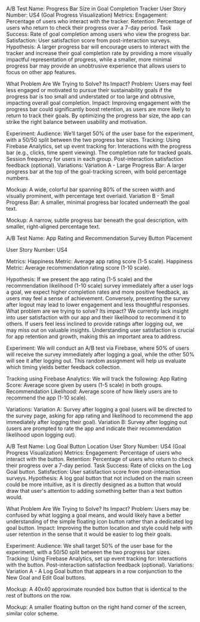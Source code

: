 

A/B Test Name: Progress Bar Size in Goal Completion Tracker
User Story Number: US4 (Goal Progress Visualization)
Metrics:
Engagement: Percentage of users who interact with the tracker.
Retention: Percentage of users who return to check their progress over a 7-day period.
Task Success: Rate of goal completion among users who view the progress bar.
Satisfaction: User satisfaction score from post-interaction surveys.
Hypothesis:
A larger progress bar will encourage users to interact with the tracker and increase their goal completion rate by providing a more visually impactful representation of progress, while a smaller, more minimal progress bar may provide an unobtrusive experience that allows users to focus on other app features.

What Problem Are We Trying to Solve? Its Impact?
Problem: Users may feel less engaged or motivated to pursue their sustainability goals if the progress bar is too small and understated or too large and obtrusive, impacting overall goal completion. Impact: Improving engagement with the progress bar could significantly boost retention, as users are more likely to return to track their goals. By optimizing the progress bar size, the app can strike the right balance between usability and motivation.

Experiment:
Audience: We’ll target 50% of the user base for the experiment, with a 50/50 split between the two progress bar sizes.
Tracking: Using Firebase Analytics, set up event tracking for:
Interactions with the progress bar (e.g., clicks, time spent viewing).
The completion rate for tracked goals.
Session frequency for users in each group.
Post-interaction satisfaction feedback (optional).
Variations:
Variation A - Large Progress Bar: A larger progress bar at the top of the goal-tracking screen, with bold percentage numbers.

Mockup: A wide, colorful bar spanning 80% of the screen width and visually prominent, with percentage text overlaid.
Variation B - Small Progress Bar: A smaller, minimal progress bar located underneath the goal text.

Mockup: A narrow, subtle progress bar beneath the goal description, with smaller, right-aligned percentage text.



A/B Test Name: App Rating and Recommendation Survey Button Placement

User Story Number: US4

Metrics:
Happiness Metric: Average app rating score (1-5 scale).
Happiness Metric: Average recommendation rating score (1-10 scale).

Hypothesis:
If we present the app rating (1-5 scale) and the recommendation likelihood (1-10 scale) survey immediately after a user logs a goal, we expect higher completion rates and more positive feedback, as users may feel a sense of achievement. Conversely, presenting the survey after logout may lead to lower engagement and less thoughtful responses.
What problem are we trying to solve? Its impact?
We currently lack insight into user satisfaction with our app and their likelihood to recommend it to others. If users feel less inclined to provide ratings after logging out, we may miss out on valuable insights. Understanding user satisfaction is crucial for app retention and growth, making this an important area to address.

Experiment:
We will conduct an A/B test via Firebase, where 50% of users will receive the survey immediately after logging a goal, while the other 50% will see it after logging out. This random assignment will help us evaluate which timing yields better feedback collection.

Tracking using Firebase Analytics:
We will track the following:
App Rating Score: Average score given by users (1-5 scale) in both groups.
Recommendation Likelihood: Average score of how likely users are to recommend the app (1-10 scale).

Variations:
Variation A: Survey after logging a goal (users will be directed to the survey page, asking for app rating and likelihood to recommend the app immediately after logging their goal).
Variation B: Survey after logging out (users are prompted to rate the app and indicate their recommendation likelihood upon logging out).



A/B Test Name: Log Goal Button Location
User Story Number: US4 (Goal Progress Visualization) 
Metrics: Engagement: Percentage of users who interact with the button. 
Retention: Percentage of users who return to check their progress over a 7-day period. 
Task Success: Rate of clicks on the Log Goal button. 
Satisfaction: User satisfaction score from post-interaction surveys. 
Hypothesis: 
A log goal button that not included on the main screen could be more intuitive, as it is directly designed as a button that would draw that user's attention to adding something better than a text button would.

What Problem Are We Trying to Solve? Its Impact? 
Problem: Users may be confused by what logging a goal means, and would likely have a better understanding of the simple floating icon button rather than a dedicated log goal button.
Impact: Improving the button location and style could help with user retention in the sense that it would be easier to log their goals.

Experiment: 
Audience: We shall target 50% of the user base for the experiment, with a 50/50 split between the two progress bar sizes. 
Tracking: Using Firebase Analytics, set up event tracking for: 
Interactions with the button.
Post-interaction satisfaction feedback (optional). 
Variations: 
Variation A - A Log Goal button that appears in a row conjunction to the New Goal and Edit Goal buttons.

Mockup: A 40x40 approximate rounded box button that is identical to the rest of buttons on the row.

Mockup: A smaller floating button on the right hand corner of the screen, similar color scheme.

